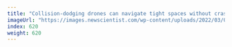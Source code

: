 ```yaml
---
title: "Collision-dodging drones can navigate tight spaces without crashing"
imageUrl: "https://images.newscientist.com/wp-content/uploads/2022/03/09125430/SEI_92084149.jpg?width=600"
index: 620
weight: 620
---
```

